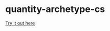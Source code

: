 # quantity-archetype-cs


[Try it out here](https://gitpod.io/#https://github.com/DDD-KRK/quantity-archetype-cs/tree/master)
